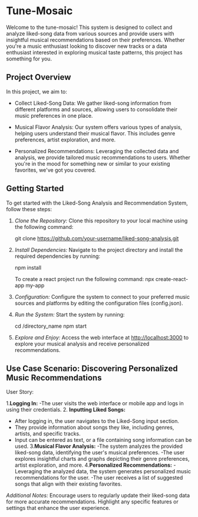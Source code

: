 # Tune-Mosaic

Welcome to the tune-mosaic! This system is designed to collect and analyze liked-song data from various sources and provide users with insightful musical recommendations based on their preferences. Whether you're a music enthusiast looking to discover new tracks or a data enthusiast interested in exploring musical taste patterns, this project has something for you.

## Project Overview

In this project, we aim to:

- Collect Liked-Song Data: We gather liked-song information from different platforms and sources, allowing users to consolidate their music preferences in one place.

- Musical Flavor Analysis: Our system offers various types of analysis, helping users understand their musical flavor. This includes genre preferences, artist exploration, and more.

- Personalized Recommendations: Leveraging the collected data and analysis, we provide tailored music recommendations to users. Whether you're in the mood for something new or similar to your existing favorites, we've got you covered.

## Getting Started

To get started with the Liked-Song Analysis and Recommendation System, follow these steps:

1. *Clone the Repository:* Clone this repository to your local machine using the following command:

   
   git clone https://github.com/your-username/liked-song-analysis.git
   

2. *Install Dependencies:* Navigate to the project directory and install the required dependencies by running:

   
   npm install

   To create a react project run the following command: npx create-react-app my-app

4. *Configuration:* Configure the system to connect to your preferred music sources and platforms by editing the configuration files (config.json).

5. *Run the System:* Start the system by running:
   
   cd /directory_name
   npm start
   

6. *Explore and Enjoy:* Access the web interface at [http://localhost:3000](http://localhost:3000) to explore your musical analysis and receive personalized recommendations.


## Use Case Scenario: Discovering Personalized Music Recommendations
User Story: 

1.**Logging In:**
   -The user visits the web interface or mobile app and logs in using their credentials.
2. **Inputting Liked Songs:**
   - After logging in, the user navigates to the Liked-Song input section.
   - They provide information about songs they like, including genres, artists, and specific        tracks.
   - Input can be entered as text, or a file containing song information can be used.
3.**Musical Flavor Analysis:**
   -The system analyzes the provided liked-song data, identifying the user's musical preferences.
   -The user explores insightful charts and graphs depicting their genre preferences, artist        exploration, and more.
4.**Personalized Recommendations:**
   -Leveraging the analyzed data, the system generates personalized music recommendations for       the user.
   -The user receives a list of suggested songs that align with their existing favorites.
     
*Additional Notes:*
Encourage users to regularly update their liked-song data for more accurate recommendations.
Highlight any specific features or settings that enhance the user experience.



